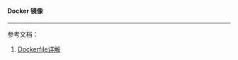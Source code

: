 
#### Docker 镜像


--- 
参考文档：
1) [Dockerfile详解](https://blog.csdn.net/AtlanSI/article/details/87892016)